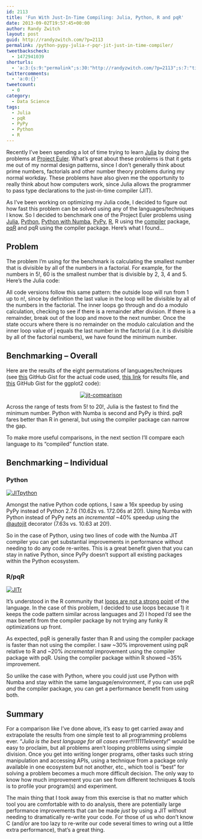 ```yaml
---
id: 2113
title: 'Fun With Just-In-Time Compiling: Julia, Python, R and pqR'
date: 2013-09-02T19:57:45+00:00
author: Randy Zwitch
layout: post
guid: http://randyzwitch.com/?p=2113
permalink: /python-pypy-julia-r-pqr-jit-just-in-time-compiler/
tweetbackscheck:
  - 1472941039
shorturls:
  - 'a:3:{s:9:"permalink";s:30:"http://randyzwitch.com/?p=2113";s:7:"tinyurl";s:26:"http://tinyurl.com/q4kercy";s:4:"isgd";s:19:"http://is.gd/U9RR23";}'
twittercomments:
  - 'a:0:{}'
tweetcount:
  - 0
category:
  - Data Science
tags:
  - Julia
  - pqR
  - PyPy
  - Python
  - R
---
```

Recently I&#8217;ve been spending a lot of time trying to learn <a title="Julia language" href="http://julialang.org/" target="_blank">Julia</a> by doing the problems at <a title="Project Euler" href="http://projecteuler.net/" target="_blank">Project Euler</a>. What&#8217;s great about these problems is that it gets me out of my normal design patterns, since I don&#8217;t generally think about prime numbers, factorials and other number theory problems during my normal workday. These problems have also given me the opportunity to really think about how computers work, since Julia allows the programmer to pass type declarations to the just-in-time compiler (JIT).

As I&#8217;ve been working on optimizing my Julia code, I decided to figure out how fast this problem can be solved using any of the languages/techniques I know. So I decided to benchmark one of the Project Euler problems using <a title="Julia language" href="http://julialang.org/" target="_blank">Julia</a>, <a title="Python language" href="http://python.org/" target="_blank">Python</a>, <a title="Numba" href="http://numba.pydata.org/" target="_blank">Python with Numba</a>, <a title="Pypy" href="http://pypy.org/" target="_blank">PyPy</a>, <a title="R" href="http://cran.us.r-project.org/" target="_blank">R</a>, R using the <a title="R compiler" href="http://stat.ethz.ch/R-manual/R-devel/library/compiler/html/compile.html" target="_blank">compiler</a> package, <a title="pqR" href="http://radfordneal.wordpress.com/2013/06/22/announcing-pqr-a-faster-version-of-r/" target="_blank">pqR</a> and pqR using the compiler package. Here&#8217;s what I found&#8230;

<!--more-->

## Problem

The problem I&#8217;m using for the benchmark is calculating the smallest number that is divisible by all of the numbers in a factorial. For example, for the numbers in 5!, 60 is the smallest number that is divisible by 2, 3, 4 and 5. Here&#8217;s the Julia code:

All code versions follow this same pattern: the outside loop will run from 1 up to n!, since by definition the last value in the loop will be divisible by all of the numbers in the factorial. The inner loops go through and do a modulo calculation, checking to see if there is a remainder after division. If there is a remainder, break out of the loop and move to the next number. Once the state occurs where there is no remainder on the modulo calculation and the inner loop value of j equals the last number in the factorial (i.e. it is divisible by all of the factorial numbers), we have found the minimum number.





## Benchmarking &#8211; Overall

Here are the results of the eight permutations of languages/techniques (see <a title="GitHub Gist for JIT test" href="https://gist.github.com/randyzwitch/6341926" target="_blank">this</a> GitHub Gist for the actual code used, <a title="compiler results" href="http://randyzwitch.com/wp-content/uploads/2013/09/jit.csv" target="_blank">this link</a> for results file, and <a title="ggplot2 code" href="https://gist.github.com/randyzwitch/6414244" target="_blank">this</a> GitHub Gist for the ggplot2 code):

<p style="text-align: center;">
  <a href="http://i2.wp.com/randyzwitch.com/wp-content/uploads/2013/08/jit-comparison.png"><img class="aligncenter size-full wp-image-2128" alt="jit-comparison" src="http://i0.wp.com/randyzwitch.com/wp-content/uploads/2013/08/jit-comparison-e1377942789214.png?fit=500%2C277" data-recalc-dims="1" /></a>
</p>

Across the range of tests from 5! to 20!, Julia is the fastest to find the minimum number. Python with Numba is second and PyPy is third. pqR fares better than R in general, but using the compiler package can narrow the gap.

To make more useful comparisons, in the next section I&#8217;ll compare each language to its &#8220;compiled&#8221; function state.

## Benchmarking &#8211; Individual

### Python

[<img class="aligncenter size-full wp-image-2138" alt="JITpython" src="http://i0.wp.com/randyzwitch.com/wp-content/uploads/2013/09/JITpython-e1378131849775.png?fit=500%2C320" data-recalc-dims="1" />](http://i1.wp.com/randyzwitch.com/wp-content/uploads/2013/09/JITpython.png)

Amongst the native Python code options, I saw a 16x speedup by using PyPy instead of Python 2.7.6 (10.62s vs. 172.06s at 20!). Using Numba with Python instead of PyPy nets an _incremental_ ~40% speedup using the <a title="autojit example" href="http://numba.pydata.org/" target="_blank">@autojit</a> decorator (7.63s vs. 10.63 at 20!).

So in the case of Python, using two lines of code with the Numba JIT compiler you can get substantial improvements in performance without needing to do any code re-writes. This is a great benefit given that you can stay in native Python, since PyPy doesn&#8217;t support all existing packages within the Python ecosystem.

### R/pqR

[<img class="aligncenter size-full wp-image-2143" alt="JITr" src="http://i1.wp.com/randyzwitch.com/wp-content/uploads/2013/09/JITr-e1378132951124.png?fit=500%2C320" data-recalc-dims="1" />](http://i2.wp.com/randyzwitch.com/wp-content/uploads/2013/09/JITr.png)

It&#8217;s understood in the R community that <a title="Why are R loops slow?" href="http://stackoverflow.com/questions/7142767/why-are-loops-slow-in-r" target="_blank">loops are not a strong point</a> of the language. In the case of this problem, I decided to use loops because 1) it keeps the code pattern similar across languages and 2) I hoped I&#8217;d see the max benefit from the compiler package by not trying any funky R optimizations up front.

As expected, pqR is generally faster than R and using the compiler package is faster than not using the compiler. I saw ~30% improvement using pqR relative to R and ~20% _incremental_ improvement using the compiler package with pqR. Using the compiler package within R showed ~35% improvement.

So unlike the case with Python, where you could just use Python with Numba and stay within the same language/environment, if you can use pqR _and_ the compiler package, you can get a performance benefit from using both.

## Summary

For a comparison like I&#8217;ve done above, it&#8217;s easy to get carried away and extrapolate the results from one simple test to all programming problems ever. &#8220;_Julia is the best language for all cases ever!!!11111eleventy!_&#8221; would be easy to proclaim, but all problems aren&#8217;t looping problems using simple division. Once you get into writing longer programs, other tasks such string manipulation and accessing APIs, using a technique from a package only available in one ecosystem but not another, etc., which tool is &#8220;best&#8221; for solving a problem becomes a much more difficult decision. The only way to know how much improvement you can see from different techniques & tools is to profile your program(s) and experiment.

The main thing that I took away from this exercise is that no matter which tool you are comfortable with to do analysis, there are potentially large performance improvements that can be made _just_ by using a JIT without needing to dramatically re-write your code. For those of us who don&#8217;t know C (and/or are too lazy to re-write our code several times to wring out a little extra performance), that&#8217;s a great thing.
